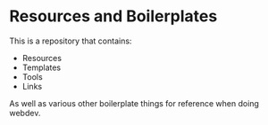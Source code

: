# Resources and Boilerplates

This is a repository that contains:

- Resources
- Templates
- Tools
- Links

As well as various other boilerplate things for reference when doing webdev.